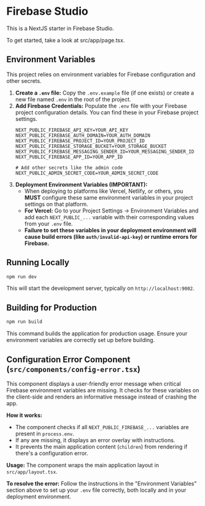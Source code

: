# Firebase Studio

This is a NextJS starter in Firebase Studio.

To get started, take a look at src/app/page.tsx.

## Environment Variables

This project relies on environment variables for Firebase configuration and other secrets.

1.  **Create a `.env` file:** Copy the `.env.example` file (if one exists) or create a new file named `.env` in the root of the project.
2.  **Add Firebase Credentials:** Populate the `.env` file with your Firebase project configuration details. You can find these in your Firebase project settings.
    ```env
    NEXT_PUBLIC_FIREBASE_API_KEY=YOUR_API_KEY
    NEXT_PUBLIC_FIREBASE_AUTH_DOMAIN=YOUR_AUTH_DOMAIN
    NEXT_PUBLIC_FIREBASE_PROJECT_ID=YOUR_PROJECT_ID
    NEXT_PUBLIC_FIREBASE_STORAGE_BUCKET=YOUR_STORAGE_BUCKET
    NEXT_PUBLIC_FIREBASE_MESSAGING_SENDER_ID=YOUR_MESSAGING_SENDER_ID
    NEXT_PUBLIC_FIREBASE_APP_ID=YOUR_APP_ID

    # Add other secrets like the admin code
    NEXT_PUBLIC_ADMIN_SECRET_CODE=YOUR_ADMIN_SECRET_CODE
    ```
3.  **Deployment Environment Variables (IMPORTANT):**
    *   When deploying to platforms like Vercel, Netlify, or others, you **MUST** configure these same environment variables in your project settings on that platform.
    *   **For Vercel:** Go to your Project Settings -> Environment Variables and add each `NEXT_PUBLIC_...` variable with their corresponding values from your `.env` file.
    *   **Failure to set these variables in your deployment environment will cause build errors (like `auth/invalid-api-key`) or runtime errors for Firebase.**

## Running Locally

```bash
npm run dev
```

This will start the development server, typically on `http://localhost:9002`.

## Building for Production

```bash
npm run build
```

This command builds the application for production usage. Ensure your environment variables are correctly set up before building.

## Configuration Error Component (`src/components/config-error.tsx`)

This component displays a user-friendly error message when critical Firebase environment variables are missing. It checks for these variables on the client-side and renders an informative message instead of crashing the app.

**How it works:**
- The component checks if all `NEXT_PUBLIC_FIREBASE_...` variables are present in `process.env`.
- If any are missing, it displays an error overlay with instructions.
- It prevents the main application content (`children`) from rendering if there's a configuration error.

**Usage:**
The component wraps the main application layout in `src/app/layout.tsx`.

**To resolve the error:**
Follow the instructions in the "Environment Variables" section above to set up your `.env` file correctly, both locally and in your deployment environment.
